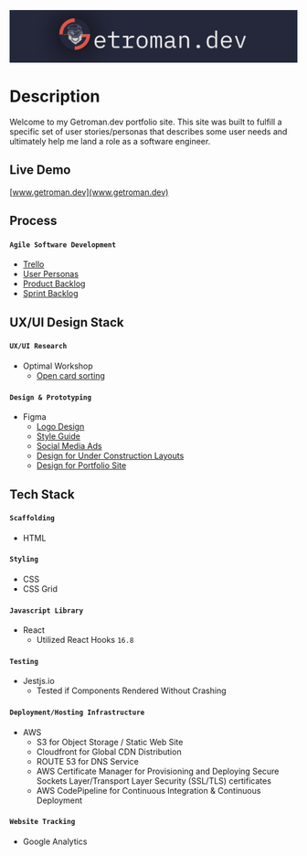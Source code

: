 ![Getroman Logo](src/splashcomponents/images/gitHubReadme_Logo.png)

# Description
Welcome to my Getroman.dev portfolio site. This site was built to fulfill a specific set of user stories/personas that describes some user needs and ultimately help me land a role as a software engineer.

## Live Demo
[www.getroman.dev](www.getroman.dev)

## Process
#### ```Agile Software Development```
- [Trello](https://bit.ly/getromanTrelloScrumBanBoard)
- [User Personas](https://bit.ly/getromanDevUserPersonas)
- [Product Backlog](https://bit.ly/getromanDevProductBacklog)
- [Sprint Backlog](https://bit.ly/getromanTrelloScrumBanBoard)

## UX/UI Design Stack
#### ```UX/UI Research```
- Optimal Workshop
    - [Open card sorting](https://bit.ly/getromanDevOpenCardSort) 
#### ```Design & Prototyping```
- Figma
    - [Logo Design](https://bit.ly/getromanDevLogoDesign)
    - [Style Guide](https://bit.ly/getromanDevStyleGuide)
    - [Social Media Ads](https://bit.ly/getromanDevSocialMediaAds)
    - [Design for Under Construction Layouts](https://bit.ly/getromanDecUCLayouts)
    - [Design for Portfolio Site](https://bit.ly/getromanDevPortfolioSiteDesign)
    

## Tech Stack
#### ```Scaffolding```
- HTML
#### ```Styling``` 
- CSS
- CSS Grid
#### ```Javascript Library```
- React
    - Utilized React Hooks `16.8`
#### ```Testing```
- Jestjs.io
    - Tested if Components Rendered Without Crashing
#### ```Deployment/Hosting Infrastructure```
- AWS 
    - S3 for Object Storage / Static Web Site
    - Cloudfront for Global CDN Distribution
    - ROUTE 53 for DNS Service
    - AWS Certificate Manager for Provisioning and Deploying Secure Sockets Layer/Transport Layer Security (SSL/TLS) certificates
    - AWS CodePipeline for Continuous Integration & Continuous Deployment
#### ```Website Tracking```
- Google Analytics